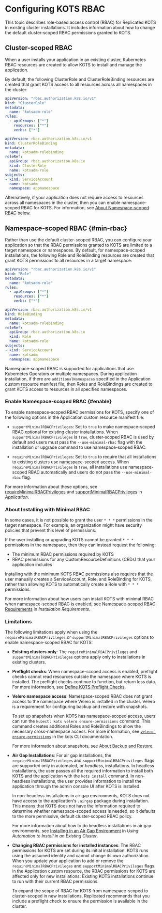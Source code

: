 # Configuring KOTS RBAC

This topic describes role-based access control (RBAC) for Replicated KOTS in existing cluster installations. It includes information about how to change the default cluster-scoped RBAC permissions granted to KOTS.

## Cluster-scoped RBAC

When a user installs your application in an existing cluster, Kubernetes RBAC resources are created to allow KOTS to install and manage the application.

By default, the following ClusterRole and ClusterRoleBinding resources are created that grant KOTS access to all resources across all namespaces in the cluster:

```yaml
apiVersion: "rbac.authorization.k8s.io/v1"
kind: "ClusterRole"
metadata:
  name: "kotsadm-role"
rules:
  - apiGroups: ["*"]
    resources: ["*"]
    verbs: ["*"]
```

```yaml
apiVersion: rbac.authorization.k8s.io/v1
kind: ClusterRoleBinding
metadata:
  name: kotsadm-rolebinding
roleRef:
  apiGroup: rbac.authorization.k8s.io
  kind: ClusterRole
  name: kotsadm-role
subjects:
- kind: ServiceAccount
  name: kotsadm
  namespace: appnamespace
```

Alternatively, if your application does not require access to resources across all namespaces in the cluster, then you can enable namespace-scoped RBAC for KOTS. For information, see [About Namespace-scoped RBAC](#min-rbac) below.

## Namespace-scoped RBAC {#min-rbac}

Rather than use the default cluster-scoped RBAC, you can configure your application so that the RBAC permissions granted to KOTS are limited to a target namespace or namespaces. By default, for namespace-scoped installations, the following Role and RoleBinding resources are created that grant KOTS permissions to all resources in a target namespace:

```yaml
apiVersion: "rbac.authorization.k8s.io/v1"
kind: "Role"
metadata:
  name: "kotsadm-role"
rules:
  - apiGroups: ["*"]
    resources: ["*"]
    verbs: ["*"]
```

```yaml
apiVersion: rbac.authorization.k8s.io/v1
kind: RoleBinding
metadata:
  name: kotsadm-rolebinding
roleRef:
  apiGroup: rbac.authorization.k8s.io
  kind: Role
  name: kotsadm-role
subjects:
- kind: ServiceAccount
  name: kotsadm
  namespace: appnamespace
```

Namespace-scoped RBAC is supported for applications that use Kubernetes Operators or multiple namespaces. During application installation, if there are `additionalNamespaces` specified in the Application custom resource manifest file, then Roles and RoleBindings are created to grant KOTS access to resources in all specified namespaces.

### Enable Namespace-scoped RBAC {#enable}

To enable namespace-scoped RBAC permissions for KOTS, specify one of the following options in the Application custom resource manifest file:

* `supportMinimalRBACPrivileges`: Set to `true` to make namespace-scoped RBAC optional for existing cluster installations. When `supportMinimalRBACPrivileges` is `true`, cluster-scoped RBAC is used by default and users must pass the `--use-minimal-rbac` flag with the installation or upgrade command to use namespace-scoped RBAC. 

* `requireMinimalRBACPrivileges`: Set to `true` to require that all installations to existing clusters use namespace-scoped access. When `requireMinimalRBACPrivileges` is `true`, all installations use namespace-scoped RBAC automatically and users do not pass the `--use-minimal-rbac` flag.  

For more information about these options, see [requireMinimalRBACPrivileges](/reference/custom-resource-application#requireMinimalRBACPrivileges) and [supportMinimalRBACPrivileges](/reference/custom-resource-application#supportMinimalRBACPrivileges) in _Application_.

### About Installing with Minimal RBAC

In some cases, it is not possible to grant the user `* * *` permissions in the target namespace. For example, an organization might have security policies that prevent this level of permissions.

If the user installing or upgrading KOTS cannot be granted `* * *` permissions in the namespace, then they can instead request the following:
* The minimum RBAC permissions required by KOTS
* RBAC permissions for any CustomResourceDefinitions (CRDs) that your application includes

Installing with the minimum KOTS RBAC permissions also requires that the user manually creates a ServiceAccount, Role, and RoleBinding for KOTS, rather than allowing KOTS to automatically create a Role with `* * *` permissions.

For more information about how users can install KOTS with minimal RBAC when namespace-scoped RBAC is enabled, see [Namespace-scoped RBAC Requirements](/enterprise/installing-general-requirements#namespace-scoped) in _Installation Requirements_.

### Limitations

The following limitations apply when using the `requireMinimalRBACPrivileges` or `supportMinimalRBACPrivileges` options to enable namespace-scoped RBAC for KOTS:

* **Existing clusters only**: The `requireMinimalRBACPrivileges` and `supportMinimalRBACPrivileges` options apply only to installations in existing clusters.

* **Preflight checks**: When namespace-scoped access is enabled, preflight checks cannot read resources outside the namespace where KOTS is installed. The preflight checks continue to function, but return less data. For more information, see [Define KOTS Preflight Checks](/vendor/preflight-kots-defining).

* **Velero namespace access**: Namespace-scoped RBAC does not grant access to the namespace where Velero is installed in the cluster. Velero is a requirement for configuring backup and restore with snapshots. 

   To set up snapshots when KOTS has namespace-scoped access, users can run the `kubectl kots velero ensure-permissions` command. This command creates additional Roles and RoleBindings to allow the necessary cross-namespace access. For more information, see [`velero ensure-permissions`](/reference/kots-cli-velero-ensure-permissions/) in the kots CLI documentation.

   For more information about snapshots, see [About Backup and Restore](/enterprise/snapshots-understanding).

* **Air Gap Installations**: For air gap installations, the `requireMinimalRBACPrivileges` and `supportMinimalRBACPrivileges` flags are supported only in automated, or _headless_, installations. In headless installations, the user passes all the required information to install both KOTS and the application with the `kots install` command. In non-headless installations, the user provides information to install the application through the admin console UI after KOTS is installed.

   In non-headless installations in air gap environments, KOTS does not have access to the application's `.airgap` package during installation. This means that KOTS does not have the information required to determine whether namespace-scoped access is needed, so it defaults to the more permissive, default cluster-scoped RBAC policy.

   For more information about how to do headless installations in air gap environments, see [Installing in an Air Gap Environment](/enterprise/installing-existing-cluster-automation#installing-in-an-air-gap-environment) in _Using Automation to Install in an Existing Cluster_.

* **Changing RBAC permissions for installed instances**: The RBAC permissions for KOTS are set during its initial installation. KOTS runs using the assumed identity and cannot change its own authorization. When you update your application to add or remove the `requireMinimalRBACPrivileges` and `supportMinimalRBACPrivileges` flags in the Application custom resource, the RBAC permissions for KOTS are affected only for new installations. Existing KOTS installations continue to run with their current RBAC permissions.

   To expand the scope of RBAC for KOTS from namespace-scoped to cluster-scoped in new installations, Replicated recommends that you include a preflight check to ensure the permission is available in the cluster. 
